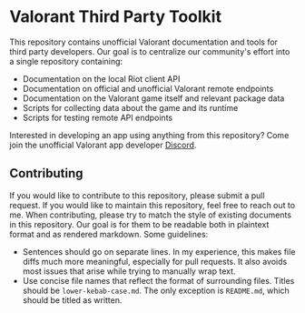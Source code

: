 # Valorant Third Party Toolkit

This repository contains unofficial Valorant documentation and tools for third party developers.
Our goal is to centralize our community's effort into a single repository containing:

- Documentation on the local Riot client API
- Documentation on official and unofficial Valorant remote endpoints
- Documentation on the Valorant game itself and relevant package data
- Scripts for collecting data about the game and its runtime
- Scripts for testing remote API endpoints

Interested in developing an app using anything from this repository?
Come join the unofficial Valorant app developer [Discord](https://discord.gg/42ntAKCBku).

## Contributing

If you would like to contribute to this repository, please submit a pull request. 
If you would like to maintain this repository, feel free to reach out to me.
When contributing, please try to match the style of existing documents in this repository.
Our goal is for them to be readable both in plaintext format and as rendered markdown.
Some guidelines:

- Sentences should go on separate lines.
  In my experience, this makes file diffs much more meaningful, especially for pull requests.
  It also avoids most issues that arise while trying to manually wrap text.
- Use concise file names that reflect the format of surrounding files.
  Titles should be `lower-kebab-case.md`.
  The only exception is `README.md`, which should be titled as written.
